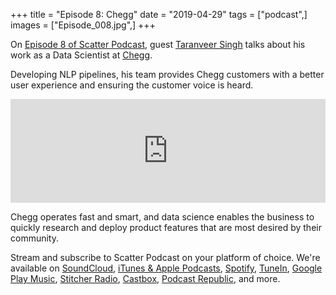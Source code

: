 +++
title = "Episode 8: Chegg"
date = "2019-04-29"
tags = ["podcast",]
images = ["Episode_008.jpg",]
+++

On [Episode 8 of Scatter Podcast](https://soundcloud.com/scatterpodcast/episode-008), guest [Taranveer Singh](https://www.linkedin.com/in/taranveer/) talks about his work as a Data Scientist at [Chegg](https://www.chegg.com/).
<!--more-->
Developing NLP pipelines, his team provides Chegg customers with a better user experience and ensuring the customer voice is heard. 

<iframe width="100%" height="166" scrolling="no" frameborder="no" allow="autoplay" src="https://w.soundcloud.com/player/?url=https%3A//api.soundcloud.com/tracks/612794262&color=%23941d5a&auto_play=false&hide_related=true&show_comments=false&show_user=true&show_reposts=false&show_teaser=false"></iframe>

Chegg operates fast and smart, and data science enables the business to quickly research and deploy product features that are most desired by their community.

Stream and subscribe to Scatter Podcast on your platform of choice. We're available on [SoundCloud](https://soundcloud.com/scatterpodcast), [iTunes & Apple Podcasts](https://podcasts.apple.com/us/podcast/scatter-podcast/id1458544194), [Spotify](https://open.spotify.com/show/64UpJwByrdsrLSYObuEeHx?si=n_UlBzrYQv6ptBjeXfSOsw), [TuneIn](https://tunein.com/podcasts/Business--Economics-Podcasts/Scatter-Podcast-p1216105/), [Google Play Music](https://playmusic.app.goo.gl/?ibi=com.google.PlayMusic&isi=691797987&ius=googleplaymusic&apn=com.google.android.music&link=https://play.google.com/music/m/Iqayzaqkmvhu5op3yehzbj5bus4?t%3DScatter_Podcast%26pcampaignid%3DMKT-na-all-co-pr-mu-pod-16), [Stitcher Radio](https://www.stitcher.com/podcast/scatter-podcast/httpssoundcloudcomscatterpodcast), [Castbox](https://castbox.fm/channel/id2083174), [Podcast Republic](https://www.podcastrepublic.net/podcast/1458544194), and more.